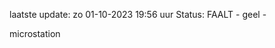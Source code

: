 laatste update: 
zo 01-10-2023 19:56   uur 
Status: FAALT - geel - 
<div class="service Y">microstation</div>